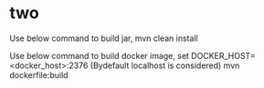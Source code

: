 # two
Use below command to build jar,
mvn clean install

Use below command to build docker image,
set DOCKER_HOST=<docker_host>:2376 (Bydefault localhost is considered)
mvn dockerfile:build

